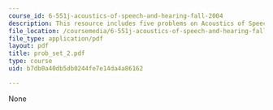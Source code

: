 ```yaml
---
course_id: 6-551j-acoustics-of-speech-and-hearing-fall-2004
description: This resource includes five problems on Acoustics of Speech and Hearing.
file_location: /coursemedia/6-551j-acoustics-of-speech-and-hearing-fall-2004/b7db0a40db5db0244fe7e14da4a86162_prob_set_2.pdf
file_type: application/pdf
layout: pdf
title: prob_set_2.pdf
type: course
uid: b7db0a40db5db0244fe7e14da4a86162

---
```

None
